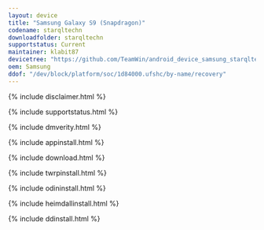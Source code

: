 ```yaml
---
layout: device
title: "Samsung Galaxy S9 (Snapdragon)"
codename: starqltechn
downloadfolder: starqltechn
supportstatus: Current
maintainer: klabit87
devicetree: "https://github.com/TeamWin/android_device_samsung_starqltechn"
oem: Samsung
ddof: "/dev/block/platform/soc/1d84000.ufshc/by-name/recovery"
---
```


{% include disclaimer.html %}

{% include supportstatus.html %}

{% include dmverity.html %}

{% include appinstall.html %}

{% include download.html %}

{% include twrpinstall.html %}

{% include odininstall.html %}

{% include heimdallinstall.html %}

{% include ddinstall.html %}
